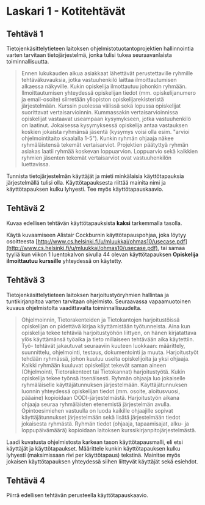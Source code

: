 # Laskari 1 - Kotitehtävät

## Tehtävä 1

Tietojenkäsittelytieteen laitoksen ohjelmistotuotantoprojektien hallinnointia varten tarvitaan tietojärjestelmä, jonka tulisi tukea seuraavanlaista toiminnallisuutta.

> Ennen lukukauden alkua asiakkaat lähettävät perustettaville ryhmille tehtäväkuvauksia, jotka vastuuhenkilö laittaa ilmoittautumisen alkaessa näkyville. Kukin opiskelija ilmottautuu johonkin ryhmään. Ilmoittautumisen yhteydessä opiskelijan tiedot (mm. opiskelijanumero ja email-osoite) siirretään yliopiston opiskelijarekisteristä järjestelmään. Kurssin puolessa välissä sekä lopussa opiskelijat suorittavat vertaisarvioinnin. Kummassakin vertaisarvioinnissa opiskelijat vastaavat useampaan kysymykseen, jotka vastuuhenkilö on laatinut. Jokaisessa kysymyksessä opiskelija antaa vastauksen koskien jokaista ryhmänsä jäsentä (kysymys voisi olla esim. "arvioi ohjelmointitaito skaalalla 1-5"). Kunkin ryhmän ohjaaja näkee ryhmäläistensä tekemät vertaisarviot. Projektien päätyttyä ryhmän asiakas laatii ryhmää koskevan loppuarvion. Loppuarvio sekä kaikkien ryhmien jäsenten tekemät vertaisarviot ovat vastuuhenkilön luettavissa.

Tunnista tietojärjestelmän käyttäjät ja mieti minkälaisia käyttötapauksia järjestelmällä tulisi olla. Käyttötapauksesta riittää mainita nimi ja käyttötapauksen kulku lyhyesti. Tee myös käyttötapauskaavio.

## Tehtävä 2

Kuvaa edellisen tehtävän käyttötapauksista __kaksi__ tarkemmalla tasolla.

Käytä kuvaamiseen Alistair Cockburnin käyttötapauspohjaa, joka löytyy osoitteesta [http://www.cs.helsinki.fi/u/mluukkai/ohmas10/usecase.pdf](http://www.cs.helsinki.fi/u/mluukkai/ohmas10/usecase.pdf),  tai samaa tyyliä kun viikon 1 luentokalvon sivulla 44 olevan käyttötapauksen  __Opiskelija ilmoittautuu kurssille__  yhteydessä on käytetty.

## Tehtävä 3

Tietojenkäsittelytieteen laitoksen harjoitustyöryhmien hallintaa ja tuntikirjanpitoa varten tarvitaan ohjelmisto. Seuraavassa vapaamuotoinen kuvaus ohjelmistolta vaadittavalta toiminnallisuudelta.

> Ohjelmoinnin, Tietorakenteiden ja Tietokantojen harjoitustöissä opiskelijan on pidettävä kirjaa käyttämistään työtunneista. Aina kun opiskelija tekee tehtäviä harjoitustyöhön liittyen, on
hänen kirjatattava ylös käyttämänsä työaika ja tieto millaiseen tehtävään aika käytettiin. Työ-
tehtävät jakautuvat seuraaviin kuuteen luokkaan: määrittely, suunnittelu, ohjelmointi, testaus,
dokumentointi ja muuta.
Harjoitustyöt tehdään ryhmässä, johon kuuluu useita opiskelijoita ja yksi ohjaaja. Kaikki ryhmään kuuluvat opiskelijat tekevät saman aineen (Ohjelmointi, Tietorakenteet tai Tietokannat)
harjoitustyötä. Kukin opiskelija tekee työnsä itsenäisesti. Ryhmän ohjaaja luo jokaiselle ryhmäläiselle käyttäjätunnuksen järjestelmään. Käyttäjätunnuksen luonnin yhteydessä opiskelijan
tiedot (mm. osoite, aloitusvuosi, pääaine) kopioidaan OODI-järjestelmästä. Harjoitustyön aikana ohjaaja seuraa ryhmäläisten etenemistä järjestelmän avulla. Opintoesimiehen vastuulla
on luoda kaikille ohjaajille sopivat käyttäjätunnukset järjestelmään sekä lisätä järjestelmään
tiedot jokaisesta ryhmästä. Ryhmän tiedot (ohjaaja, tapaamisajat, alku- ja loppupäivämäärä)
kopioidaan laitoksen kurssikirjanpitojärjestelmästä.

Laadi kuvatusta ohjelmistosta karkean tason käyttötapausmalli, eli etsi käyttäjät ja
käyttötapaukset. Määrittele kunkin käyttötapauksen kulku lyhyesti (maksimissaan rivi
per käyttötapaus) tekstinä. Mainitse myös jokaisen käyttötapauksen yhteydessä siihen
liittyvät käyttäjät sekä esiehdot.

## Tehtävä 4

Piirrä edellisen tehtävän perusteella käyttötapauskaavio.

